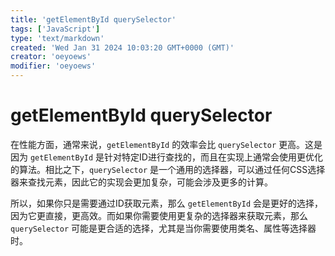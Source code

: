 ```yaml
---
title: 'getElementById querySelector'
tags: ['JavaScript']
type: 'text/markdown'
created: 'Wed Jan 31 2024 10:03:20 GMT+0000 (GMT)'
creator: 'oeyoews'
modifier: 'oeyoews'
---
```


# getElementById querySelector

在性能方面，通常来说，`getElementById` 的效率会比 `querySelector` 更高。这是因为 `getElementById` 是针对特定ID进行查找的，而且在实现上通常会使用更优化的算法。相比之下，`querySelector` 是一个通用的选择器，可以通过任何CSS选择器来查找元素，因此它的实现会更加复杂，可能会涉及更多的计算。

所以，如果你只是需要通过ID获取元素，那么 `getElementById` 会是更好的选择，因为它更直接，更高效。而如果你需要使用更复杂的选择器来获取元素，那么 `querySelector` 可能是更合适的选择，尤其是当你需要使用类名、属性等选择器时。

